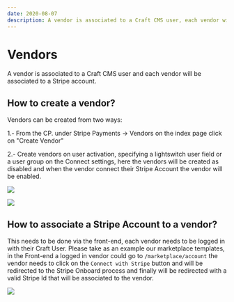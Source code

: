 ```yaml
---
date: 2020-08-07
description: A vendor is associated to a Craft CMS user, each vendor will be associated to a Stripe account
---
```


# Vendors

A vendor is associated to a Craft CMS user and each vendor will be associated to a Stripe account. 

## How to create a vendor?

Vendors can be created from two ways:

1.- From the CP. under Stripe Payments → Vendors on the index page click on "Create Vendor"

2.- Create vendors on user activation, specifying a lightswitch user field or a user group on the Connect settings, here the vendors will be created as disabled and when the vendor connect their Stripe Account the vendor will be enabled.

![](https://enupal.com/assets/docs/enupal-stripe-connect-3.png)

![](https://enupal.com/assets/docs/enupal-stripe-connect-4.png)

## How to associate a Stripe Account to a vendor?

This needs to be done via the front-end, each vendor needs to be logged in with their Craft User.
Please take as an example our marketplace templates, in the Front-end a logged in vendor could go to `/marketplace/account` the vendor needs to click on the `Connect with Stripe` button and will be redirected to the Stripe Onboard process and finally will be redirected with a valid Stripe Id that will be associated to the vendor.

![](https://enupal.com/assets/docs/enupal-stripe-connect-5.png)